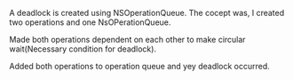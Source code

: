 A deadlock is created using NSOperationQueue. The cocept was, I created two operations and one NsOPerationQueue.

Made both operations dependent on each other to make circular wait(Necessary condition for deadlock).

Added both operations to operation queue and yey deadlock occurred.

